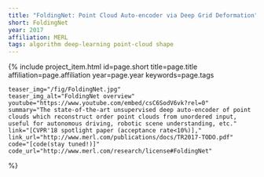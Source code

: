 ```yaml
---
title: "FoldingNet: Point Cloud Auto-encoder via Deep Grid Deformation"
short: FoldingNet
year: 2017
affiliation: MERL
tags: algorithm deep-learning point-cloud shape
---
```

{% include project_item.html
	id=page.short
	title=page.title
	affiliation=page.affiliation
	year=page.year
	keywords=page.tags

	teaser_img="/fig/FoldingNet.jpg"
	teaser_img_alt="FoldingNet overview"
	youtube="https://www.youtube.com/embed/csC6SodV6vk?rel=0"
	summary="The state-of-the-art unsupervised deep auto-encoder of point clouds which reconstruct order point clouds from unordered input, useful for autonomous driving, robotic scene understanding, etc."
	link="[CVPR'18 spotlight paper (acceptance rate<10%)],"
	link_url="http://www.merl.com/publications/docs/TR2017-TODO.pdf"
	code="[code(stay tuned!)]"
	code_url="http://www.merl.com/research/license#FoldingNet"
%}